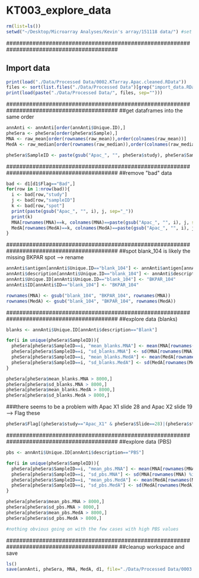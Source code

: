 # KT003_explore_data

```r
rm(list=ls())
setwd("~/Desktop/Microarray Analyses/Kevin's array/151118 data/") #set working directory (folder where Apac array files are stored)
```

##########################################################################################
## Import data

```r
print(load("./Data/Processed Data/0002.KTarray.Apac.cleaned.RData"))
files <- sort(list.files("./Data/Processed Data")[grep("import_data.RData", list.files("./Data/Processed Data"))], decreasing=T)[1]
print(load(paste("./Data/Processed Data/", files, sep=""))) 
```

##########################################################################################
##get dataframes into the same order

```r
annAnti <- annAnti[order(annAnti$Unique.ID),]
pheSera <- pheSera[order(pheSera$Sample),]
MNA <- raw_mean[order(rownames(raw_mean)),order(colnames(raw_mean))]
MedA <- raw_median[order(rownames(raw_median)),order(colnames(raw_median))]

pheSera$SampleID <- paste(gsub("Apac_", "", pheSera$study), pheSera$Sample, sep="_")
```


##########################################################################################
##remove "bad" data

```r
bad <- d1[d1$Flag=="Bad",]
for(row in 1:nrow(bad)){
  i <- bad[row,"study"]
  j <- bad[row,"sampleID"]
  k <- bad[row,"spot"]
  print(paste(gsub("Apac_", "", i), j, sep="_"))
  print(k)
  MNA[rownames(MNA)==k, colnames(MNA)==paste(gsub("Apac_", "", i), j, sep="_")] <- NA
  MedA[rownames(MedA)==k, colnames(MedA)==paste(gsub("Apac_", "", i), j, sep="_")] <- NA
}
```

##########################################################################################
##spot blank_104 is likely the missing BKPAR spot --> rename

```r
annAnti$antigen[annAnti$Unique.ID=="blank_104"] <- annAnti$antigen[annAnti$Unique.ID=="BKPAR_195"]
annAnti$description[annAnti$Unique.ID=="blank_104"] <- annAnti$description[annAnti$Unique.ID=="BKPAR_195"]
annAnti$Unique.ID[annAnti$Unique.ID=="blank_104"] <- "BKPAR_104"
annAnti$ID[annAnti$ID=="blank_104"] <- "BKPAR_104"

rownames(MNA) <- gsub("blank_104", "BKPAR_104", rownames(MNA))
rownames(MedA) <- gsub("blank_104", "BKPAR_104", rownames(MedA))
```

##########################################################################################
##explore data (blanks)

```r
blanks <- annAnti$Unique.ID[annAnti$description=="Blank"]

for(i in unique(pheSera$SampleID)){
  pheSera[pheSera$SampleID==i, "mean_blanks.MNA"] <- mean(MNA[rownames(MNA) %in% blanks, colnames(MNA)==i], na.rm=T)
  pheSera[pheSera$SampleID==i, "sd_blanks.MNA"] <- sd(MNA[rownames(MNA) %in% blanks, colnames(MNA)==i], na.rm=T)
  pheSera[pheSera$SampleID==i, "mean_blanks.MedA"] <- mean(MedA[rownames(MedA) %in% blanks, colnames(MedA)==i], na.rm=T)
  pheSera[pheSera$SampleID==i, "sd_blanks.MedA"] <- sd(MedA[rownames(MedA) %in% blanks, colnames(MedA)==i], na.rm=T)
}

pheSera[pheSera$mean_blanks.MNA > 8000,]
pheSera[pheSera$sd_blanks.MNA > 8000,]
pheSera[pheSera$mean_blanks.MedA > 8000,]
pheSera[pheSera$sd_blanks.MedA > 8000,]
```

###there seems to be a problem with Apac X1 slide 28 and Apac X2 slide 19 --> Flag these
```r
pheSera$Flag[(pheSera$study=="Apac_X1" & pheSera$Slide==28)|(pheSera$study=="Apac_X2" & pheSera$Slide==19)] <- "High Blank"
```

##########################################################################################
##explore data (PBS)

```r
pbs <- annAnti$Unique.ID[annAnti$description=="PBS"]

for(i in unique(pheSera$SampleID)){
  pheSera[pheSera$SampleID==i, "mean_pbs.MNA"] <- mean(MNA[rownames(MNA) %in% pbs, colnames(MNA)==i], na.rm=T)
  pheSera[pheSera$SampleID==i, "sd_pbs.MNA"] <- sd(MNA[rownames(MNA) %in% pbs, colnames(MNA)==i], na.rm=T)
  pheSera[pheSera$SampleID==i, "mean_pbs.MedA"] <- mean(MedA[rownames(MedA) %in% pbs, colnames(MedA)==i], na.rm=T)
  pheSera[pheSera$SampleID==i, "sd_pbs.MedA"] <- sd(MedA[rownames(MedA) %in% pbs, colnames(MedA)==i], na.rm=T)
}

pheSera[pheSera$mean_pbs.MNA > 8000,]
pheSera[pheSera$sd_pbs.MNA > 8000,]
pheSera[pheSera$mean_pbs.MedA > 8000,]
pheSera[pheSera$sd_pbs.MedA > 8000,]

#nothing obvious going on with the few cases with high PBS values
```

##########################################################################################
##cleanup workspace and save
```r
ls()
save(annAnti, pheSera, MNA, MedA, d1, file="./Data/Processed Data/0003.KTarray.Apac.explored.RData")
```
